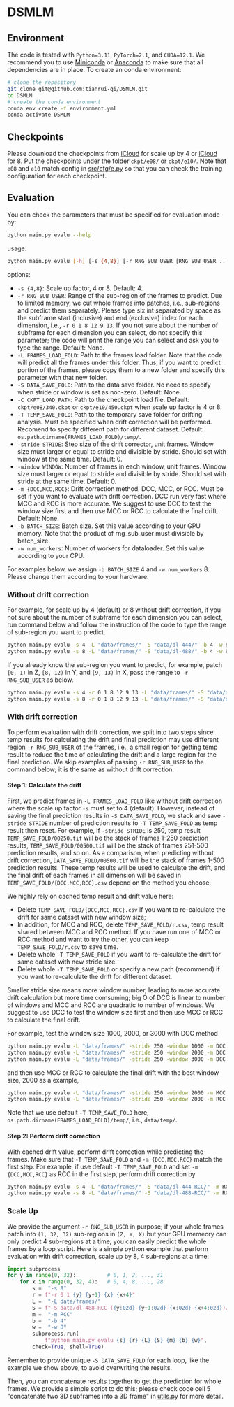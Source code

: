 # DSMLM

## Environment

The code is tested with `Python=3.11`, `PyTorch=2.1`, and `CUDA=12.1`. We 
recommend you to use [Miniconda](https://docs.conda.io/en/latest/miniconda.html)
or [Anaconda](https://www.anaconda.com/) to make sure that all dependencies are 
in place. To create an conda environment:
```bash
# clone the repository
git clone git@github.com:tianrui-qi/DSMLM.git
cd DSMLM
# create the conda environment
conda env create -f environment.yml
conda activate DSMLM
```

## Checkpoints

Please download the checkpoints from 
[iCloud](https://www.icloud.com/iclouddrive/05cFlVujbb2TkrWANiT04tdgQ#340) for 
scale up by 4 or 
[iCloud](https://www.icloud.com/iclouddrive/0e6maAxyFbHaA3MIGSYuivcOw#450) 
for 8. Put the checkpoints under the folder `ckpt/e08/` or `ckpt/e10/`.
Note that `e08` and `e10` match config in [src/cfg/e.py](src/cfg/e.py) so that 
you can check the training configuration for each checkpoint.

## Evaluation

You can check the parameters that must be specified for evaluation mode by:
```bash
python main.py evalu --help
```
usage:
```bash
python main.py evalu [-h] [-s {4,8}] [-r RNG_SUB_USER [RNG_SUB_USER ...]] -L FRAMES_LOAD_FOLD [-S DATA_SAVE_FOLD] [-C CKPT_LOAD_PATH] [-T TEMP_SAVE_FOLD] [-stride STRIDE] [-window WINDOW] [-m {DCC,MCC,RCC}] -b BATCH_SIZE -w num_workers
```
options:
-   `-s {4,8}`: Scale up factor, 4 or 8. Default: 4.
-   `-r RNG_SUB_USER`: Range of the sub-region of the frames to predict. Due to 
    limited memory, we cut whole frames into patches, i.e., sub-regions and 
    predict them separately. Please type six int separated by space as the 
    subframe start (inclusive) and end (exclusive) index for each dimension, 
    i.e., `-r 0 1 8 12 9 13`. If you not sure about the number of subframe for 
    each dimension you can select, do not specify this parameter; the code will 
    print the range you can select and ask you to type the range. Default: None.
-   `-L FRAMES_LOAD_FOLD`: Path to the frames load folder. Note that the code 
    will predict all the frames under this folder. Thus, if you want to predict 
    portion of the frames, please copy them to a new folder and specify this 
    parameter with that new folder.
-   `-S DATA_SAVE_FOLD`: Path to the data save folder. No need to specify when 
    stride or window is set as non-zero. Default: None.
-   `-C CKPT_LOAD_PATH`: Path to the checkpoint load file. Default: 
    `ckpt/e08/340.ckpt` or `ckpt/e10/450.ckpt` when scale up factor is 4 or 8.
-   `-T TEMP_SAVE_FOLD`: Path to the temporary save folder for drifting 
    analysis. Must be specified when drift correction will be performed. 
    Recomend to specify different path for different dataset.
    Default: `os.path.dirname(FRAMES_LOAD_FOLD)/temp/`.
-   `-stride STRIDE`: Step size of the drift corrector, unit frames. Window size
    must larger or equal to stride and divisible by stride. Should set with 
    window at the same time. Default: 0.
-   `-window WINDOW`: Number of frames in each window, unit frames. Window size 
    must larger or equal to stride and divisible by stride. Should set with 
    stride at the same time. Default: 0.
-   `-m {DCC,MCC,RCC}`: Drift correction method, DCC, MCC, or RCC. Must be set 
    if you want to evaluate with drift correction. DCC run very fast where MCC 
    and RCC is more accurate. We suggest to use DCC to test the window size 
    first and then use MCC or RCC to calculate the final drift. Default: None.
-   `-b BATCH_SIZE`: Batch size. Set this value according to your GPU memory. 
    Note that the product of rng_sub_user must divisible by batch_size.
-   `-w num_workers`: Number of workers for dataloader. Set this value according
    to your CPU.

For examples below, we assign `-b BATCH_SIZE` 4 and `-w num_workers` 8. Please
change them according to your hardware.

### Without drift correction

For example, for scale up by 4 (default) or 8 without drift correction, if you
not sure about the number of subframe for each dimension you can select, run 
command below and follow the instruction of the code to type the range of 
sub-region you want to predict.
```bash
python main.py evalu -s 4 -L "data/frames/" -S "data/dl-444/" -b 4 -w 8
python main.py evalu -s 8 -L "data/frames/" -S "data/dl-488/" -b 4 -w 8
```

If you already know the sub-region you want to predict, for example, patch 
`[0, 1)` in Z, `[8, 12)` in Y, and `[9, 13)` in X, pass the range to 
`-r RNG_SUB_USER` as below.
```bash
python main.py evalu -s 4 -r 0 1 8 12 9 13 -L "data/frames/" -S "data/dl-444/" -b 4 -w 8
python main.py evalu -s 8 -r 0 1 8 12 9 13 -L "data/frames/" -S "data/dl-488/" -b 4 -w 8
```

### With drift correction

To perform evaluation with drift correction, we split into two steps since temp 
results for calculating the drift and final prediction may use different region
`-r RNG_SUB_USER` of the frames, i.e., a small region for getting temp result to 
reduce the time of calculating the drift and a large region for the final 
prediction. We skip examples of passing `-r RNG_SUB_USER` to the command below; 
it is the same as without drift correction.

#### Step 1: Calculate the drift

First, we predict frames in `-L FRAMES_LOAD_FOLD` like without drift correction 
where the scale up factor `-s` must set to 4 (default). However, instead of 
saving the final prediction results in `-S DATA_SAVE_FOLD`, we stack and save 
`-stride STRIDE` number of prediction results to `-T TEMP_SAVE_FOLD` as temp 
result then reset. For example, if `-stride STRIDE` is 250, temp result 
`TEMP_SAVE_FOLD/00250.tif` will be the stack of frames 1-250 prediction results,
`TEMP_SAVE_FOLD/00500.tif` will be the stack of frames 251-500 prediction 
results, and so on. As a comparison, when predicting without drift correction, 
`DATA_SAVE_FOLD/00500.tif` will be the stack of frames 1-500 prediction results.
These temp results will be used to calculate the drift, and the final drift of 
each frames in all dimension will be saved in `TEMP_SAVE_FOLD/{DCC,MCC,RCC}.csv`
depend on the method you choose. 

We highly rely on cached temp result and drift value here:
-   Delete `TEMP_SAVE_FOLD/{DCC,MCC,RCC}.csv` if you want to re-calculate the 
    drift for same dataset with new window size; 
-   In addition, for MCC and RCC, delete `TEMP_SAVE_FOLD/r.csv`, temp result 
    shared between MCC and RCC method. If you have run one of MCC or RCC method 
    and want to try the other, you can keep `TEMP_SAVE_FOLD/r.csv` to save time. 
-   Delete whole `-T TEMP_SAVE_FOLD` if you want to re-calculate the drift for 
    same dataset with new stride size.
-   Delete whole `-T TEMP_SAVE_FOLD` or specify a new path (recommend) if you 
    want to re-calculate the drift for different dataset.

Smaller stride size means more window number, leading to more accurate drift
calculation but more time comsuming; big O of DCC is linear to number of windows
and MCC and RCC are quadratic to number of windows. We suggest to use DCC to 
test the window size first and then use MCC or RCC to calculate the final drift.

For example, test the window size 1000, 2000, or 3000 with DCC method
```bash
python main.py evalu -L "data/frames/" -stride 250 -window 1000 -m DCC -b 4 -w 8
python main.py evalu -L "data/frames/" -stride 250 -window 2000 -m DCC -b 4 -w 8
python main.py evalu -L "data/frames/" -stride 250 -window 3000 -m DCC -b 4 -w 8
```
and then use MCC or RCC to calculate the final drift with the best window size, 
2000 as a example,
```bash
python main.py evalu -L "data/frames/" -stride 250 -window 2000 -m MCC -b 4 -w 8
python main.py evalu -L "data/frames/" -stride 250 -window 2000 -m RCC -b 4 -w 8
```
Note that we use default `-T TEMP_SAVE_FOLD` here, 
`os.path.dirname(FRAMES_LOAD_FOLD)/temp/`, i.e., `data/temp/`.

#### Step 2: Perform drift correction

With cached drift value, perform drift correction while predicting the frames. 
Make sure that `-T TEMP_SAVE_FOLD` and `-m {DCC,MCC,RCC}` match the first step. 
For example, if use default `-T TEMP_SAVE_FOLD` and set `-m {DCC,MCC,RCC}` as 
RCC in the first step, perform drift correction by
```bash
python main.py evalu -s 4 -L "data/frames/" -S "data/dl-444-RCC/" -m RCC -b 4 -w 8
python main.py evalu -s 8 -L "data/frames/" -S "data/dl-488-RCC/" -m RCC -b 4 -w 8
```

### Scale Up

We provide the argument `-r RNG_SUB_USER` in purpose; if your whole frames patch 
into `(1, 32, 32)` sub-regions in `(Z, Y, X)` but your GPU memeory can only 
predict 4 sub-regions at a time, you can easily predict the whole frames by 
a loop script. Here is a simple python example that perform evaluation with 
drift correction, scale up by 8, 4 sub-regions at a time:
```python
import subprocess
for y in range(0, 32):          # 0, 1, 2, ..., 31
    for x in range(0, 32, 4):   # 0, 4, 8, ..., 28
        s =  "-s 8"
        r = f"-r 0 1 {y} {y+1} {x} {x+4}"
        L =  "-L data/frames/"
        S = f"-S data/dl-488-RCC-({y:02d}-{y+1:02d}-{x:02d}-{x+4:02d})/"
        m =  "-m RCC"
        b =  "-b 4"
        w =  "-w 8"
        subprocess.run(
            f"python main.py evalu {s} {r} {L} {S} {m} {b} {w}", 
        check=True, shell=True)
```
Remember to provide unique `-S DATA_SAVE_FOLD` for each loop, like the example 
we show above, to avoid overwriting the results.

Then, you can concatenate results together to get the prediction for whole 
frames. We provide a simple script to do this; please check code cell 5 
"concatenate two 3D subframes into a 3D frame" in [utils.py](utils.py) for more 
detail.
